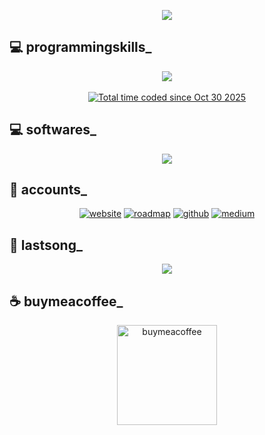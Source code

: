 <p align="center">
  <img src="https://i.imgur.com/7A5ZfPJ.gif" />
</p>
<h2>💻 programmingskills_</h2>
<p align="center">
  <a href="https://skillicons.dev">
    <img src="https://skillicons.dev/icons?i=cpp,c,cs,html,css,js,php,react,python,lua" />
  </a><br><br>
  <a href="https://wakatime.com/@3420e916-9beb-45b8-a324-7b28753a7e62"><img src="https://wakatime.com/badge/user/3420e916-9beb-45b8-a324-7b28753a7e62.svg" alt="Total time coded since Oct 30 2025" /></a>
</p>
<h2>💻 softwares_</h2>
<p align="center">
  <a href="https://skillicons.dev">
    <img src="https://skillicons.dev/icons?i=windows,apple,arch,linux,vim,vscodium,vscode,visualstudio,sketchup,figma,obsidian,ps" />
  </a>
</p>
<h2>🙈 accounts_</h2>
<p align="center">
<p align="center">
<a href="https://cmodern.nekoweb.org/projects" target="_blank"><img src="https://img.shields.io/badge/PORTFOLIO-000000?style=for-the-badge&logo=wwe&logoColor=white" alt="website" /></a>
<a href="https://roadmap.sh/u/uijaad" target="_blank"><img src="https://img.shields.io/badge/roadmap.sh-000000?style=for-the-badge&logo=roadmapdotsh&logoColor=white" alt="roadmap" /></a>
<a href="https://github.com/uijaad" target="_blank"><img src="https://img.shields.io/badge/github-000000?style=for-the-badge&logo=github&logoColor=white" alt="github" /></a>
<a href="https://medium.com/@gad183058" target="_blank"><img src="https://img.shields.io/badge/medium-000000?style=for-the-badge&logo=medium&logoColor=white" alt="medium" /></a>


  
</p>
</p>
<h2>🎸 lastsong_</h2>
<p align="center">
  <a href="https://spotify-github-profile.kittinanx.com/api/view?uid=31bwckuvzb2ixdyjusdlz4jtub3e&redirect=true">
    <img src="https://spotify-github-profile.kittinanx.com/api/view?uid=31bwckuvzb2ixdyjusdlz4jtub3e&cover_image=true&theme=spotify-embed&show_offline=false&background_color=000000&interchange=true&profanity=true&mode=dark&bar_color=000000&bar_color_cover=false">
  </a>
</p>
<h2>☕️ buymeacoffee_</h2>
<p><p>
<p align="center">
<a href="https://buymeacoffee.com/uijaad">
<img src="https://cdn.buymeacoffee.com/buttons/v2/default-yellow.png" width="160" alt="buymeacoffee" />
</a>
</p>
</a>
</p>
</p>


